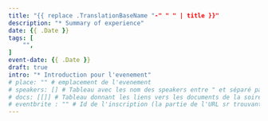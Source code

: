 ```yaml
---
title: "{{ replace .TranslationBaseName "-" " " | title }}"
description: "* Summary of experience"
date: {{ .Date }}
tags: [
    "",
]
event-date: {{ .Date }}
draft: true
intro: "* Introduction pour l'evenement"
# place: "" # emplacement de l'evenement
# speakers: [] # Tableau avec les nom des speakers entre " et séparé par des , et doit être identique au titre du speaker enregistré !
# docs: [[]] # Tableau donnant les liens vers les documents de la soirée hors affiche - exemple : [["L'inauguration","http://toursjug.cloud.xwiki.com/xwiki/bin/download/Meetings/20080409/InaugurationToursJUG.pdf"], ["Unitils et Selenium","Unitils-Selenium.pdf"]]
# eventbrite : "" # Id de l'inscription (la partie de l'URL sr trouvant après https://www.eventbrite.fr/e/ )
---
```



